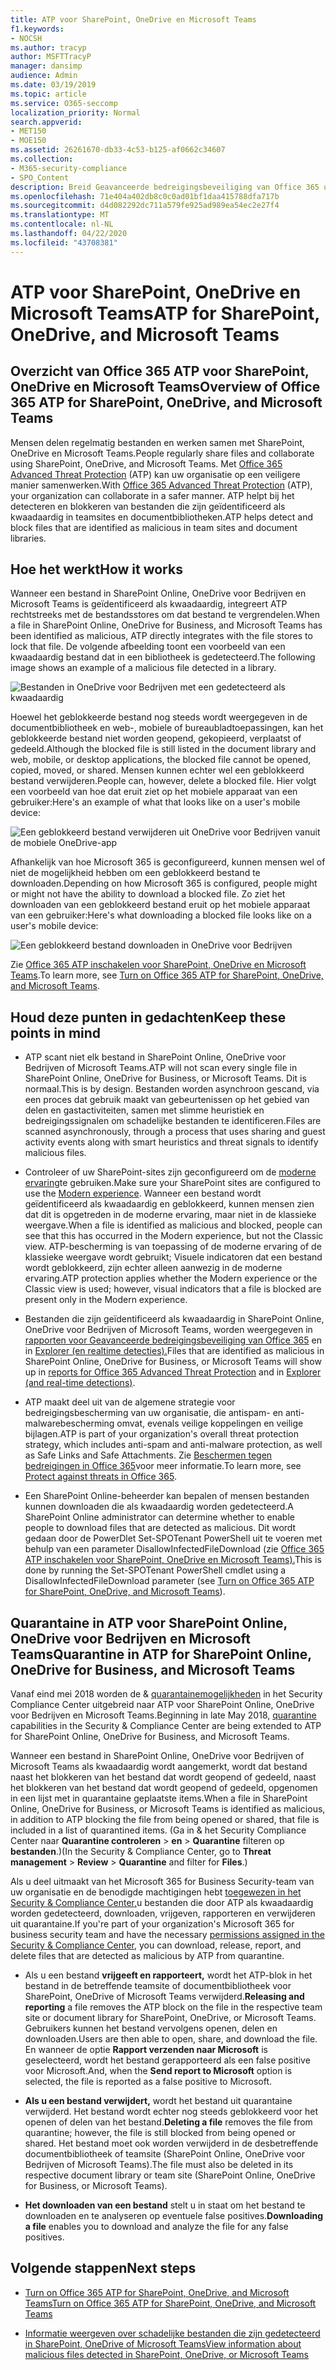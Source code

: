 ```yaml
---
title: ATP voor SharePoint, OneDrive en Microsoft Teams
f1.keywords:
- NOCSH
ms.author: tracyp
author: MSFTTracyP
manager: dansimp
audience: Admin
ms.date: 03/19/2019
ms.topic: article
ms.service: O365-seccomp
localization_priority: Normal
search.appverid:
- MET150
- MOE150
ms.assetid: 26261670-db33-4c53-b125-af0662c34607
ms.collection:
- M365-security-compliance
- SPO_Content
description: Breid Geavanceerde bedreigingsbeveiliging van Office 365 uit naar bestanden in SharePoint Online, OneDrive voor Bedrijven en Microsoft Teams om een veiligere samenwerking voor uw organisatie mogelijk te maken.
ms.openlocfilehash: 71e404a402db8c0c0ad01bf1daa415788dfa717b
ms.sourcegitcommit: d4d082292dc711a579fe925ad989ea54ec2e27f4
ms.translationtype: MT
ms.contentlocale: nl-NL
ms.lasthandoff: 04/22/2020
ms.locfileid: "43708381"
---
```

# <a name="atp-for-sharepoint-onedrive-and-microsoft-teams"></a><span data-ttu-id="0bb2a-103">ATP voor SharePoint, OneDrive en Microsoft Teams</span><span class="sxs-lookup"><span data-stu-id="0bb2a-103">ATP for SharePoint, OneDrive, and Microsoft Teams</span></span>

## <a name="overview-of-office-365-atp-for-sharepoint-onedrive-and-microsoft-teams"></a><span data-ttu-id="0bb2a-104">Overzicht van Office 365 ATP voor SharePoint, OneDrive en Microsoft Teams</span><span class="sxs-lookup"><span data-stu-id="0bb2a-104">Overview of Office 365 ATP for SharePoint, OneDrive, and Microsoft Teams</span></span>

<span data-ttu-id="0bb2a-105">Mensen delen regelmatig bestanden en werken samen met SharePoint, OneDrive en Microsoft Teams.</span><span class="sxs-lookup"><span data-stu-id="0bb2a-105">People regularly share files and collaborate using SharePoint, OneDrive, and Microsoft Teams.</span></span> <span data-ttu-id="0bb2a-106">Met [Office 365 Advanced Threat Protection](office-365-atp.md) (ATP) kan uw organisatie op een veiligere manier samenwerken.</span><span class="sxs-lookup"><span data-stu-id="0bb2a-106">With [Office 365 Advanced Threat Protection](office-365-atp.md) (ATP), your organization can collaborate in a safer manner.</span></span> <span data-ttu-id="0bb2a-107">ATP helpt bij het detecteren en blokkeren van bestanden die zijn geïdentificeerd als kwaadaardig in teamsites en documentbibliotheken.</span><span class="sxs-lookup"><span data-stu-id="0bb2a-107">ATP helps detect and block files that are identified as malicious in team sites and document libraries.</span></span>

## <a name="how-it-works"></a><span data-ttu-id="0bb2a-108">Hoe het werkt</span><span class="sxs-lookup"><span data-stu-id="0bb2a-108">How it works</span></span>

<span data-ttu-id="0bb2a-109">Wanneer een bestand in SharePoint Online, OneDrive voor Bedrijven en Microsoft Teams is geïdentificeerd als kwaadaardig, integreert ATP rechtstreeks met de bestandsstores om dat bestand te vergrendelen.</span><span class="sxs-lookup"><span data-stu-id="0bb2a-109">When a file in SharePoint Online, OneDrive for Business, and Microsoft Teams has been identified as malicious, ATP directly integrates with the file stores to lock that file.</span></span> <span data-ttu-id="0bb2a-110">De volgende afbeelding toont een voorbeeld van een kwaadaardig bestand dat in een bibliotheek is gedetecteerd.</span><span class="sxs-lookup"><span data-stu-id="0bb2a-110">The following image shows an example of a malicious file detected in a library.</span></span>

![Bestanden in OneDrive voor Bedrijven met een gedetecteerd als kwaadaardig](../../media/2bba71cc-7ad1-4799-8b9d-d56f923db3a7.png)

<span data-ttu-id="0bb2a-112">Hoewel het geblokkeerde bestand nog steeds wordt weergegeven in de documentbibliotheek en web-, mobiele of bureaubladtoepassingen, kan het geblokkeerde bestand niet worden geopend, gekopieerd, verplaatst of gedeeld.</span><span class="sxs-lookup"><span data-stu-id="0bb2a-112">Although the blocked file is still listed in the document library and web, mobile, or desktop applications, the blocked file cannot be opened, copied, moved, or shared.</span></span> <span data-ttu-id="0bb2a-113">Mensen kunnen echter wel een geblokkeerd bestand verwijderen.</span><span class="sxs-lookup"><span data-stu-id="0bb2a-113">People can, however, delete a blocked file.</span></span> <span data-ttu-id="0bb2a-114">Hier volgt een voorbeeld van hoe dat eruit ziet op het mobiele apparaat van een gebruiker:</span><span class="sxs-lookup"><span data-stu-id="0bb2a-114">Here's an example of what that looks like on a user's mobile device:</span></span>

![Een geblokkeerd bestand verwijderen uit OneDrive voor Bedrijven vanuit de mobiele OneDrive-app](../../media/cb1c1705-fd0a-45b8-9a26-c22503011d54.png)

<span data-ttu-id="0bb2a-116">Afhankelijk van hoe Microsoft 365 is geconfigureerd, kunnen mensen wel of niet de mogelijkheid hebben om een geblokkeerd bestand te downloaden.</span><span class="sxs-lookup"><span data-stu-id="0bb2a-116">Depending on how Microsoft 365 is configured, people might or might not have the ability to download a blocked file.</span></span> <span data-ttu-id="0bb2a-117">Zo ziet het downloaden van een geblokkeerd bestand eruit op het mobiele apparaat van een gebruiker:</span><span class="sxs-lookup"><span data-stu-id="0bb2a-117">Here's what downloading a blocked file looks like on a user's mobile device:</span></span>

![Een geblokkeerd bestand downloaden in OneDrive voor Bedrijven](../../media/be288a82-bdd8-4371-93d8-1783db3b61bc.png)

<span data-ttu-id="0bb2a-119">Zie [Office 365 ATP inschakelen voor SharePoint, OneDrive en Microsoft Teams](turn-on-atp-for-spo-odb-and-teams.md).</span><span class="sxs-lookup"><span data-stu-id="0bb2a-119">To learn more, see [Turn on Office 365 ATP for SharePoint, OneDrive, and Microsoft Teams](turn-on-atp-for-spo-odb-and-teams.md).</span></span>

## <a name="keep-these-points-in-mind"></a><span data-ttu-id="0bb2a-120">Houd deze punten in gedachten</span><span class="sxs-lookup"><span data-stu-id="0bb2a-120">Keep these points in mind</span></span>

- <span data-ttu-id="0bb2a-121">ATP scant niet elk bestand in SharePoint Online, OneDrive voor Bedrijven of Microsoft Teams.</span><span class="sxs-lookup"><span data-stu-id="0bb2a-121">ATP will not scan every single file in SharePoint Online, OneDrive for Business, or Microsoft Teams.</span></span> <span data-ttu-id="0bb2a-122">Dit is normaal.</span><span class="sxs-lookup"><span data-stu-id="0bb2a-122">This is by design.</span></span> <span data-ttu-id="0bb2a-123">Bestanden worden asynchroon gescand, via een proces dat gebruik maakt van gebeurtenissen op het gebied van delen en gastactiviteiten, samen met slimme heuristiek en bedreigingssignalen om schadelijke bestanden te identificeren.</span><span class="sxs-lookup"><span data-stu-id="0bb2a-123">Files are scanned asynchronously, through a process that uses sharing and guest activity events along with smart heuristics and threat signals to identify malicious files.</span></span>

- <span data-ttu-id="0bb2a-124">Controleer of uw SharePoint-sites zijn geconfigureerd om de [moderne ervaring](https://docs.microsoft.com/sharepoint/guide-to-sharepoint-modern-experience)te gebruiken.</span><span class="sxs-lookup"><span data-stu-id="0bb2a-124">Make sure your SharePoint sites are configured to use the [Modern experience](https://docs.microsoft.com/sharepoint/guide-to-sharepoint-modern-experience).</span></span> <span data-ttu-id="0bb2a-125">Wanneer een bestand wordt geïdentificeerd als kwaadaardig en geblokkeerd, kunnen mensen zien dat dit is opgetreden in de moderne ervaring, maar niet in de klassieke weergave.</span><span class="sxs-lookup"><span data-stu-id="0bb2a-125">When a file is identified as malicious and blocked, people can see that this has occurred in the Modern experience, but not the Classic view.</span></span> <span data-ttu-id="0bb2a-126">ATP-bescherming is van toepassing of de moderne ervaring of de klassieke weergave wordt gebruikt; Visuele indicatoren dat een bestand wordt geblokkeerd, zijn echter alleen aanwezig in de moderne ervaring.</span><span class="sxs-lookup"><span data-stu-id="0bb2a-126">ATP protection applies whether the Modern experience or the Classic view is used; however, visual indicators that a file is blocked are present only in the Modern experience.</span></span>

- <span data-ttu-id="0bb2a-127">Bestanden die zijn geïdentificeerd als kwaadaardig in SharePoint Online, OneDrive voor Bedrijven of Microsoft Teams, worden weergegeven in [rapporten voor Geavanceerde bedreigingsbeveiliging van Office 365](view-reports-for-atp.md) en in [Explorer (en realtime detecties).](threat-explorer.md)</span><span class="sxs-lookup"><span data-stu-id="0bb2a-127">Files that are identified as malicious in SharePoint Online, OneDrive for Business, or Microsoft Teams will show up in [reports for Office 365 Advanced Threat Protection](view-reports-for-atp.md) and in [Explorer (and real-time detections)](threat-explorer.md).</span></span>

- <span data-ttu-id="0bb2a-128">ATP maakt deel uit van de algemene strategie voor bedreigingsbescherming van uw organisatie, die antispam- en anti-malwarebescherming omvat, evenals veilige koppelingen en veilige bijlagen.</span><span class="sxs-lookup"><span data-stu-id="0bb2a-128">ATP is part of your organization's overall threat protection strategy, which includes anti-spam and anti-malware protection, as well as Safe Links and Safe Attachments.</span></span> <span data-ttu-id="0bb2a-129">Zie [Beschermen tegen bedreigingen in Office 365](protect-against-threats.md)voor meer informatie.</span><span class="sxs-lookup"><span data-stu-id="0bb2a-129">To learn more, see [Protect against threats in Office 365](protect-against-threats.md).</span></span>

- <span data-ttu-id="0bb2a-130">Een SharePoint Online-beheerder kan bepalen of mensen bestanden kunnen downloaden die als kwaadaardig worden gedetecteerd.</span><span class="sxs-lookup"><span data-stu-id="0bb2a-130">A SharePoint Online administrator can determine whether to enable people to download files that are detected as malicious.</span></span> <span data-ttu-id="0bb2a-131">Dit wordt gedaan door de PowerDlet Set-SPOTenant PowerShell uit te voeren met behulp van een parameter DisallowInfectedFileDownload (zie [Office 365 ATP inschakelen voor SharePoint, OneDrive en Microsoft Teams).](turn-on-atp-for-spo-odb-and-teams.md)</span><span class="sxs-lookup"><span data-stu-id="0bb2a-131">This is done by running the Set-SPOTenant PowerShell cmdlet using a DisallowInfectedFileDownload parameter (see [Turn on Office 365 ATP for SharePoint, OneDrive, and Microsoft Teams](turn-on-atp-for-spo-odb-and-teams.md)).</span></span>

## <a name="quarantine-in-atp-for-sharepoint-online-onedrive-for-business-and-microsoft-teams"></a><span data-ttu-id="0bb2a-132">Quarantaine in ATP voor SharePoint Online, OneDrive voor Bedrijven en Microsoft Teams</span><span class="sxs-lookup"><span data-stu-id="0bb2a-132">Quarantine in ATP for SharePoint Online, OneDrive for Business, and Microsoft Teams</span></span>

 <span data-ttu-id="0bb2a-133">Vanaf eind mei 2018 worden de &amp; [quarantainemogelijkheden](quarantine-email-messages.md) in het Security Compliance Center uitgebreid naar ATP voor SharePoint Online, OneDrive voor Bedrijven en Microsoft Teams.</span><span class="sxs-lookup"><span data-stu-id="0bb2a-133">Beginning in late May 2018, [quarantine](quarantine-email-messages.md) capabilities in the Security &amp; Compliance Center are being extended to ATP for SharePoint Online, OneDrive for Business, and Microsoft Teams.</span></span>

<span data-ttu-id="0bb2a-134">Wanneer een bestand in SharePoint Online, OneDrive voor Bedrijven of Microsoft Teams als kwaadaardig wordt aangemerkt, wordt dat bestand naast het blokkeren van het bestand dat wordt geopend of gedeeld, naast het blokkeren van het bestand dat wordt geopend of gedeeld, opgenomen in een lijst met in quarantaine geplaatste items.</span><span class="sxs-lookup"><span data-stu-id="0bb2a-134">When a file in SharePoint Online, OneDrive for Business, or Microsoft Teams is identified as malicious, in addition to ATP blocking the file from being opened or shared, that file is included in a list of quarantined items.</span></span> <span data-ttu-id="0bb2a-135">(Ga in &amp; het Security Compliance Center naar **Quarantine controleren** \> **en** \> **Quarantine** filteren op **bestanden**.)</span><span class="sxs-lookup"><span data-stu-id="0bb2a-135">(In the Security &amp; Compliance Center, go to **Threat management** \> **Review** \> **Quarantine** and filter for **Files**.)</span></span>

<span data-ttu-id="0bb2a-136">Als u deel uitmaakt van het Microsoft 365 for Business Security-team van uw organisatie en de benodigde machtigingen hebt [toegewezen in het Security &amp; Compliance Center,](permissions-in-the-security-and-compliance-center.md)u bestanden die door ATP als kwaadaardig worden gedetecteerd, downloaden, vrijgeven, rapporteren en verwijderen uit quarantaine.</span><span class="sxs-lookup"><span data-stu-id="0bb2a-136">If you're part of your organization's Microsoft 365 for business security team and have the necessary [permissions assigned in the Security &amp; Compliance Center](permissions-in-the-security-and-compliance-center.md), you can download, release, report, and delete files that are detected as malicious by ATP from quarantine.</span></span>

- <span data-ttu-id="0bb2a-137">Als u een bestand **vrijgeeft en rapporteert,** wordt het ATP-blok in het bestand in de betreffende teamsite of documentbibliotheek voor SharePoint, OneDrive of Microsoft Teams verwijderd.</span><span class="sxs-lookup"><span data-stu-id="0bb2a-137">**Releasing and reporting** a file removes the ATP block on the file in the respective team site or document library for SharePoint, OneDrive, or Microsoft Teams.</span></span> <span data-ttu-id="0bb2a-138">Gebruikers kunnen het bestand vervolgens openen, delen en downloaden.</span><span class="sxs-lookup"><span data-stu-id="0bb2a-138">Users are then able to open, share, and download the file.</span></span> <span data-ttu-id="0bb2a-139">En wanneer de optie **Rapport verzenden naar Microsoft** is geselecteerd, wordt het bestand gerapporteerd als een false positive voor Microsoft.</span><span class="sxs-lookup"><span data-stu-id="0bb2a-139">And, when the **Send report to Microsoft** option is selected, the file is reported as a false positive to Microsoft.</span></span>

- <span data-ttu-id="0bb2a-140">**Als u een bestand verwijdert,** wordt het bestand uit quarantaine verwijderd. Het bestand wordt echter nog steeds geblokkeerd voor het openen of delen van het bestand.</span><span class="sxs-lookup"><span data-stu-id="0bb2a-140">**Deleting a file** removes the file from quarantine; however, the file is still blocked from being opened or shared.</span></span> <span data-ttu-id="0bb2a-141">Het bestand moet ook worden verwijderd in de desbetreffende documentbibliotheek of teamsite (SharePoint Online, OneDrive voor Bedrijven of Microsoft Teams).</span><span class="sxs-lookup"><span data-stu-id="0bb2a-141">The file must also be deleted in its respective document library or team site (SharePoint Online, OneDrive for Business, or Microsoft Teams).</span></span>

- <span data-ttu-id="0bb2a-142">**Het downloaden van een bestand** stelt u in staat om het bestand te downloaden en te analyseren op eventuele false positives.</span><span class="sxs-lookup"><span data-stu-id="0bb2a-142">**Downloading a file** enables you to download and analyze the file for any false positives.</span></span>

## <a name="next-steps"></a><span data-ttu-id="0bb2a-143">Volgende stappen</span><span class="sxs-lookup"><span data-stu-id="0bb2a-143">Next steps</span></span>

 - [<span data-ttu-id="0bb2a-144">Turn on Office 365 ATP for SharePoint, OneDrive, and Microsoft Teams</span><span class="sxs-lookup"><span data-stu-id="0bb2a-144">Turn on Office 365 ATP for SharePoint, OneDrive, and Microsoft Teams</span></span>](turn-on-atp-for-spo-odb-and-teams.md)

 - [<span data-ttu-id="0bb2a-145">Informatie weergeven over schadelijke bestanden die zijn gedetecteerd in SharePoint, OneDrive of Microsoft Teams</span><span class="sxs-lookup"><span data-stu-id="0bb2a-145">View information about malicious files detected in SharePoint, OneDrive, or Microsoft Teams</span></span>](malicious-files-detected-in-spo-odb-or-teams.md)

